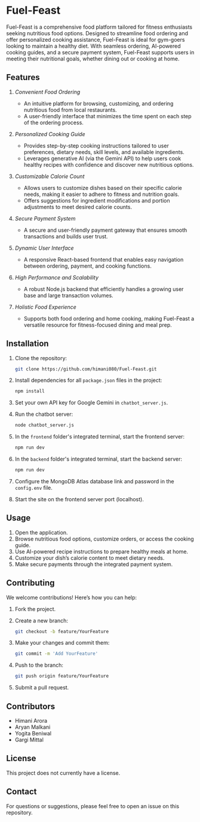 # Fuel-Feast

Fuel-Feast is a comprehensive food platform tailored for fitness enthusiasts seeking nutritious food options. Designed to streamline food ordering and offer personalized cooking assistance, Fuel-Feast is ideal for gym-goers looking to maintain a healthy diet. With seamless ordering, AI-powered cooking guides, and a secure payment system, Fuel-Feast supports users in meeting their nutritional goals, whether dining out or cooking at home.

## Features

1. *Convenient Food Ordering*  
   - An intuitive platform for browsing, customizing, and ordering nutritious food from local restaurants.
   - A user-friendly interface that minimizes the time spent on each step of the ordering process.

2. *Personalized Cooking Guide*  
   - Provides step-by-step cooking instructions tailored to user preferences, dietary needs, skill levels, and available ingredients.
   - Leverages generative AI (via the Gemini API) to help users cook healthy recipes with confidence and discover new nutritious options.

3. *Customizable Calorie Count*  
   - Allows users to customize dishes based on their specific calorie needs, making it easier to adhere to fitness and nutrition goals.
   - Offers suggestions for ingredient modifications and portion adjustments to meet desired calorie counts.

4. *Secure Payment System*  
   - A secure and user-friendly payment gateway that ensures smooth transactions and builds user trust.

5. *Dynamic User Interface*  
   - A responsive React-based frontend that enables easy navigation between ordering, payment, and cooking functions.

6. *High Performance and Scalability*  
   - A robust Node.js backend that efficiently handles a growing user base and large transaction volumes.

7. *Holistic Food Experience*  
   - Supports both food ordering and home cooking, making Fuel-Feast a versatile resource for fitness-focused dining and meal prep.

## Installation

1. Clone the repository:

    ```bash
    git clone https://github.com/himani080/Fuel-Feast.git
    ```

2. Install dependencies for all `package.json` files in the project:

    ```bash
    npm install
    ```

3. Set your own API key for Google Gemini in `chatbot_server.js`.

4. Run the chatbot server:

    ```bash
    node chatbot_server.js
    ```

5. In the `frontend` folder's integrated terminal, start the frontend server:

    ```bash
    npm run dev
    ```

6. In the `backend` folder's integrated terminal, start the backend server:

    ```bash
    npm run dev
    ```

7. Configure the MongoDB Atlas database link and password in the `config.env` file.

8. Start the site on the frontend server port (localhost).

## Usage

1. Open the application.
2. Browse nutritious food options, customize orders, or access the cooking guide.
3. Use AI-powered recipe instructions to prepare healthy meals at home.
4. Customize your dish’s calorie content to meet dietary needs.
5. Make secure payments through the integrated payment system.

## Contributing

We welcome contributions! Here’s how you can help:

1. Fork the project.
2. Create a new branch:

    ```bash
    git checkout -b feature/YourFeature
    ```

3. Make your changes and commit them:

    ```bash
    git commit -m 'Add YourFeature'
    ```

4. Push to the branch:

    ```bash
    git push origin feature/YourFeature
    ```

5. Submit a pull request.

## Contributors

- Himani Arora
- Aryan Malkani
- Yogita Beniwal
- Gargi Mittal

## License

This project does not currently have a license. 

## Contact

For questions or suggestions, please feel free to open an issue on this repository.
